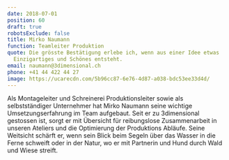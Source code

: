 ```yaml
---
date: 2018-07-01
position: 60
draft: true
robotsExclude: false
title: Mirko Naumann
function: Teamleiter Produktion
quote: Die grösste Bestätigung erlebe ich, wenn aus einer Idee etwas
  Einzigartiges und Schönes entsteht.
email: naumann@3dimensional.ch
phone: +41 44 422 44 27
image: https://ucarecdn.com/5b96cc87-6e76-4d87-a038-bdc53ee33d4d/
---
```

Als Montageleiter und Schreinerei Produktionsleiter sowie als selbstständiger Unternehmer hat Mirko Naumann seine wichtige Umsetzungserfahrung im Team aufgebaut. Seit er zu 3dimensional gestossen ist, sorgt er mit Übersicht für reibungslose Zusammenarbeit in unseren Ateliers und die Optimierung der Produktions Abläufe. Seine Weitsicht schärft er, wenn sein Blick beim Segeln über das Wasser in die Ferne schweift oder in der Natur, wo er mit Partnerin und Hund durch Wald und Wiese streift.
